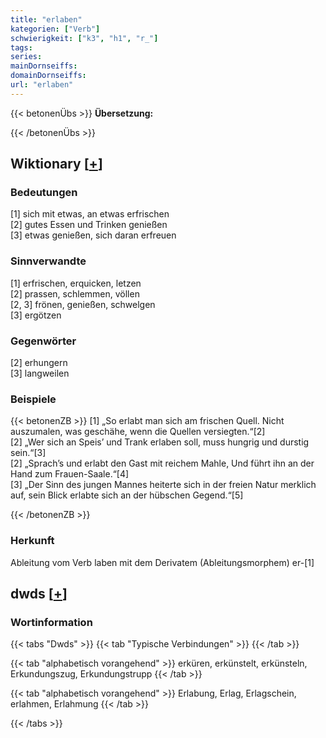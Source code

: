 ```yaml
---
title: "erlaben"
kategorien: ["Verb"]
schwierigkeit: ["k3", "h1", "r_"]
tags:
series:
mainDornseiffs:
domainDornseiffs:
url: "erlaben"
---
```


{{< betonenÜbs >}}
**Übersetzung:**  
  
{{< /betonenÜbs >}}

## Wiktionary [[+](https://de.wiktionary.org/wiki/erlaben)]

### Bedeutungen
[1] sich mit etwas, an etwas erfrischen  
[2] gutes Essen und Trinken genießen  
[3] etwas genießen, sich daran erfreuen  

### Sinnverwandte
[1] erfrischen, erquicken, letzen  
[2] prassen, schlemmen, völlen  
[2, 3] frönen, genießen, schwelgen  
[3] ergötzen  

### Gegenwörter
[2] erhungern  
[3] langweilen  

### Beispiele
{{< betonenZB >}}
[1] „So erlabt man sich am frischen Quell. Nicht auszumalen, was geschähe, wenn die Quellen versiegten.“[2]  
[2] „Wer sich an Speis’ und Trank erlaben soll, muss hungrig und durstig sein.“[3]  
[2] „Sprach’s und erlabt den Gast mit reichem Mahle, Und führt ihn an der Hand zum Frauen-Saale.“[4]  
[3] „Der Sinn des jungen Mannes heiterte sich in der freien Natur merklich auf, sein Blick erlabte sich an der hübschen Gegend.“[5]  

{{< /betonenZB >}}
### Herkunft
Ableitung vom Verb laben mit dem Derivatem (Ableitungsmorphem) er-[1]  



## dwds [[+](https://www.dwds.de/wb/erlaben)]

### Wortinformation
{{< tabs "Dwds" >}}
{{< tab "Typische Verbindungen" >}}
{{< /tab >}}

{{< tab "alphabetisch vorangehend" >}}
erküren, erkünstelt, erkünsteln, Erkundungszug, Erkundungstrupp
{{< /tab >}}

{{< tab "alphabetisch vorangehend" >}}
Erlabung, Erlag, Erlagschein, erlahmen, Erlahmung
{{< /tab >}}

{{< /tabs >}}

